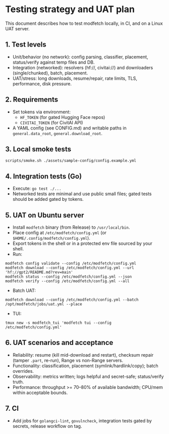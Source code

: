 # Testing strategy and UAT plan

This document describes how to test modfetch locally, in CI, and on a Linux UAT server.

## 1. Test levels
- Unit/behavior (no network): config parsing, classifier, placement, status/verify against temp files and DB.
- Integration (networked): resolvers (hf://, civitai://) and downloaders (single/chunked), batch, placement.
- UAT/stress: long downloads, resume/repair, rate limits, TLS, performance, disk pressure.

## 2. Requirements
- Set tokens via environment:
  - `HF_TOKEN` (for gated Hugging Face repos)
  - `CIVITAI_TOKEN` (for CivitAI API)
- A YAML config (see CONFIG.md) and writable paths in `general.data_root`, `general.download_root`.

## 3. Local smoke tests
```
scripts/smoke.sh ./assets/sample-config/config.example.yml
```

## 4. Integration tests (Go)
- Execute: `go test ./...`
- Networked tests are minimal and use public small files; gated tests should be added gated by tokens.

## 5. UAT on Ubuntu server
- Install `modfetch` binary (from Release) to `/usr/local/bin`.
- Place config at `/etc/modfetch/config.yml` (or `$HOME/.config/modfetch/config.yml`).
- Export tokens in the shell or in a protected env file sourced by your shell.
- Run:
```
modfetch config validate --config /etc/modfetch/config.yml
modfetch download --config /etc/modfetch/config.yml --url 'hf://gpt2/README.md?rev=main'
modfetch status --config /etc/modfetch/config.yml --json
modfetch verify --config /etc/modfetch/config.yml --all
```
- Batch UAT:
```
modfetch download --config /etc/modfetch/config.yml --batch /opt/modfetch/jobs/uat.yml --place
```
- TUI:
```
tmux new -s modfetch_tui 'modfetch tui --config /etc/modfetch/config.yml'
```

## 6. UAT scenarios and acceptance
- Reliability: resume (kill mid-download and restart), checksum repair (tamper `.part`, re-run), Range vs non-Range servers.
- Functionality: classification, placement (symlink/hardlink/copy); batch overrides.
- Observability: metrics written; logs helpful and secret-safe; status/verify truth.
- Performance: throughput >= 70–80% of available bandwidth; CPU/mem within acceptable bounds.

## 7. CI
- Add jobs for `golangci-lint`, `govulncheck`, integration tests gated by secrets, release workflow on tag.


